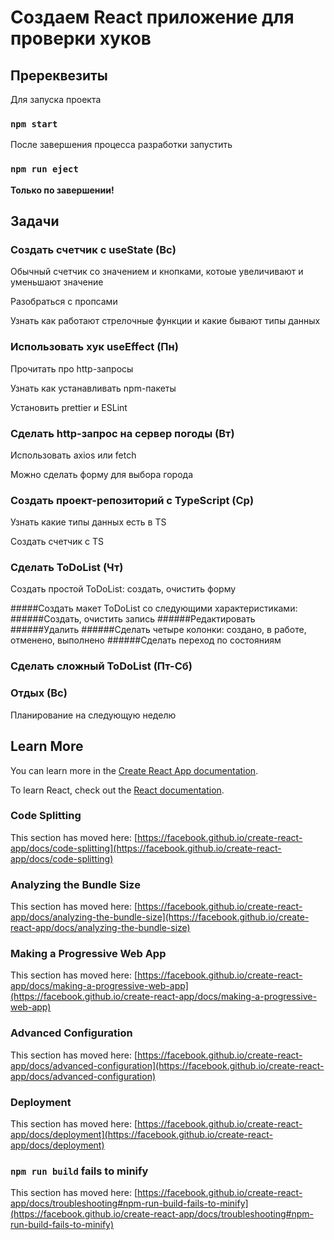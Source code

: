 # Создаем React приложение для проверки хуков

## Пререквезиты

Для запуска проекта
### `npm start`

После завершения процесса разработки запустить 
### `npm run eject`

**Только по завершении!**

## Задачи
### Создать счетчик с useState (Вс)
Обычный счетчик со значением и кнопками, котоые увеличивают и уменьшают значение

Разобраться с пропсами

Узнать как работают стрелочные функции и какие бывают типы данных

### Использовать хук useEffect (Пн)

Прочитать про http-запросы

Узнать как устанавливать npm-пакеты

Установить prettier и ESLint

### Сделать http-запрос на сервер погоды (Вт)
Использовать axios или fetch

Можно сделать форму для выбора города

### Создать проект-репозиторий с TypeScript (Ср)

Узнать какие типы данных есть в TS

Создать счетчик с TS

### Сделать ToDoList (Чт)

Создать простой ToDoList: создать, очистить форму

#####Создать макет ToDoList со следующими характеристиками:
######Создать, очистить запись
######Редактировать
######Удалить
######Сделать четыре колонки: создано, в работе, отменено, выполнено
######Сделать переход по состояниям

### Сделать сложный ToDoList (Пт-Сб)

### Отдых (Вс)

Планирование на следующую неделю




## Learn More

You can learn more in the [Create React App documentation](https://facebook.github.io/create-react-app/docs/getting-started).

To learn React, check out the [React documentation](https://reactjs.org/).

### Code Splitting

This section has moved here: [https://facebook.github.io/create-react-app/docs/code-splitting](https://facebook.github.io/create-react-app/docs/code-splitting)

### Analyzing the Bundle Size

This section has moved here: [https://facebook.github.io/create-react-app/docs/analyzing-the-bundle-size](https://facebook.github.io/create-react-app/docs/analyzing-the-bundle-size)

### Making a Progressive Web App

This section has moved here: [https://facebook.github.io/create-react-app/docs/making-a-progressive-web-app](https://facebook.github.io/create-react-app/docs/making-a-progressive-web-app)

### Advanced Configuration

This section has moved here: [https://facebook.github.io/create-react-app/docs/advanced-configuration](https://facebook.github.io/create-react-app/docs/advanced-configuration)

### Deployment

This section has moved here: [https://facebook.github.io/create-react-app/docs/deployment](https://facebook.github.io/create-react-app/docs/deployment)

### `npm run build` fails to minify

This section has moved here: [https://facebook.github.io/create-react-app/docs/troubleshooting#npm-run-build-fails-to-minify](https://facebook.github.io/create-react-app/docs/troubleshooting#npm-run-build-fails-to-minify)
